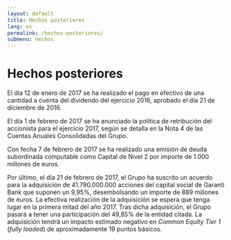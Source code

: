 ```yaml
---
layout: default
title: Hechos posteriores
lang: es
permalink: /hechos-posteriores/
submenu: hechos
---
```


# Hechos posteriores

El día 12 de enero de 2017 se ha realizado el pago en efectivo
de una cantidad a cuenta del dividendo del ejercicio 2016,
aprobado el día 21 de diciembre de 2016.

El día 1 de febrero de 2017 se ha anunciado la política de
retribución del accionista para el ejercicio 2017, según se detalla
en la Nota 4 de las Cuentas Anuales Consolidadas del Grupo.

Con fecha 7 de febrero de 2017 se ha realizado una emisión
de deuda subordinada computable como Capital de Nivel 2
por importe de 1.000 millones de euros.

Por último, el día 21 de febrero de 2017, el Grupo ha suscrito
un acuerdo para la adquisición de 41.790.000.000 acciones
del capital social de Garanti Bank que suponen un 9,95%,
desembolsando un importe de 889 millones de euros. La
efectiva realización de la adquisición se espera que tenga
lugar en la primera mitad del año 2017. Tras dicha adquisición,
el Grupo pasará a tener una participación del 49,85%
de la entidad citada. La adquisición tendrá un impacto
estimado negativo en *Common Equity Tier 1* (*fully loaded*) de
aproximadamente 19 puntos básicos.